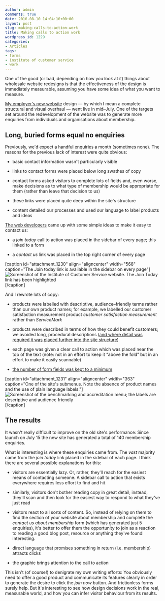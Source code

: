 ```yaml
---
author: admin
comments: true
date: 2010-08-10 14:04:10+00:00
layout: post
slug: making-calls-to-action-work
title: Making calls to action work
wordpress_id: 1229
categories:
- Articles
tags:
- forms
- institute of customer service
- work
---
```


One of the good (or bad, depending on how you look at it) things about wholesale website redesigns is that the effectiveness of the design is immediately measurable, assuming you have some idea of what you want to measure.

[My employer's new website](http://instituteofcustomerservice.com) design — by which I mean a complete structural and visual overhaul — went live in mid–July. One of the targets set around the redevelopment of the website was to generate more enquiries from individuals and organisations about membership.


## Long, buried forms equal no enquiries


Previously, we'd expect a handful enquiries a month (sometimes none). The reasons for the previous lack of interest were quite obvious:



	
  * basic contact information wasn't particularly visible

	
  * links to contact forms were placed below long swathes of copy

	
  * contact forms asked visitors to complete lots of fields and, even worse, make decisions as to what type of membership would be appropriate for them (rather than leave that decision to us)

	
  * these links were placed quite deep within the site's structure

	
  * content detailed our processes and used our language to label products and ideas


[The web developers](http://headscape.co.uk) came up with some simple ideas to make it easy to contact us:



	
  * a _join today_ call to action was placed in the sidebar of every page; this linked to a form

	
  * a _contact us_ link was placed in the top right corner of every page


[caption id="attachment_1230" align="aligncenter" width="568" caption="The Join today link is available in the sidebar on every page"]![Screenshot of the Institute of Customer Service website. The Join Today link has been highlighted](http://leonpaternoster.com/wp-content/uploads/2010/08/join.png)[/caption]

And I rewrote lots of copy:



	
  * products were labelled with descriptive, audience–friendly terms rather than our own product names; for example, we labelled our customer satisfaction measurement product _customer satisfaction measurement_ rather than _ServiceMark_

	
  * products were described in terms of how they could benefit customers; we avoided long, procedural descriptions ([and where detail was required it was placed further into the site structure](http://www.instituteofcustomerservice.com/2070/About-the-UK-Customer-Satisfaction-Index.html))

	
  * each page was given a clear call to action which was placed near the top of the text (note: not in an effort to keep it “above the fold” but in an effort to make it easily scannable)

	
  * [the number of form fields was kept to a minimum](http://www.instituteofcustomerservice.com/2034/Organisational-memberquery.html)


[caption id="attachment_1231" align="aligncenter" width="363" caption="One of the site's submenus. Note the absence of product names and the use of plain language labels."]![Screenshot of the benchmarking and accreditation menu; the labels are descriptive and audience friendly](http://leonpaternoster.com/wp-content/uploads/2010/08/menu.png)[/caption]


## The results


It wasn't really difficult to improve on the old site's performance: Since launch on July 15 the new site has generated a total of 140 membership enquiries.

What is interesting is where these enquiries came from. The _vast_ majority came from the _join today_ link placed in the sidebar of each page. I think there are several possible explanations for this:



	
  * visitors are essentially lazy. Or, rather, they'll reach for the easiest means of contacting someone. A sidebar call to action that exists everywhere requires less effort to find and hit

	
  * similarly, visitors don't bother reading copy in great detail; instead, they'll scan and then look for the easiest way to respond to what they've just read

	
  * visitors react to all sorts of content. So, instead of relying on them to find the section of your website about membership and complete the _contact us about membership_ form (which has generated just 5 enquiries), it's better to offer them the opportunity to join as a reaction to reading a good blog post, resource or anything they've found interesting.

	
  * direct language that promises something in return (i.e. membership) attracts clicks

	
  * the graphic brings attention to the call to action


This isn't (of course!) to denigrate my own writing efforts: You obviously need to offer a good product and communicate its features clearly in order to generate the desire to click the _join now_ button. And frictionless forms surely help. But it's interesting to see how design decisions work in the real, measurable world, and how you can infer visitor behaviour from its results.
